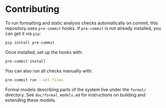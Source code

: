 # Contributing

To run formatting and static analysis checks automatically on commit, this repository uses `pre-commit` hooks. If `pre-commit` is not already installed, you can get it via `pip`:

```sh
pip install pre-commit
```

Once installed, set up the hooks with:

```sh
pre-commit install
```

You can also run all checks manually with:

```sh
pre-commit run --all-files
```


Formal models describing parts of the system live under the `formal/`
directory. See `doc/formal_models.md` for instructions on building and
extending these models.
